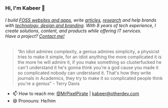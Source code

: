 
<!--
### Hi there 👋

**kabeer11000/kabeer11000** is a ✨ _special_ ✨ repository because its `README.md` (this file) appears on your GitHub profile.

Here are some ideas to get you started:

- 🔭 I’m currently working on ...
- 🌱 I’m currently learning ...
- 👯 I’m looking to collaborate on ...
- 🤔 I’m looking for help with ...
- 💬 Ask me about ...
- 📫 How to reach me: ...
- 😄 Pronouns: ...
- ⚡ Fun fact: ...
-->


### Hi, I'm Kabeer 👋
<h6>I build <a href="https://kabeers.network">FOSS websites and apps</a>, write <a href="https://research.kabeers.network">articles</a>, <a href="https://www.researchgate.net/profile/Kabeer-Jaffri-2">research</a> and help brands with <a href="https://othedev.com/">technology, design and branding</a>. With 8 years of tech experience, I create solutions, content, and products while offering IT services.<br>Have a project? <a href="mailto:kabeer@otherdev.com">Contact me!</a></h6>


> “An idiot admires complexity, a genius admires simplicity, a physicist tries to make it simple, for an idiot anything the more complicated it is the more he will admire it, if you make something so clusterfucked he can't understand it he's gonna think you're a god cause you made it so complicated nobody can understand it. That's how they write journals in Academics, they try to make it so complicated people think you're a genius” - Terry Davis



- 📫 How to reach me: [@MrPixelPirate](https://twitter.com/@MrPixelPirate) | [kabeer@otherdev.com](mailto:kabeer@otherdev.com)
- 😄 Pronouns: He/him
